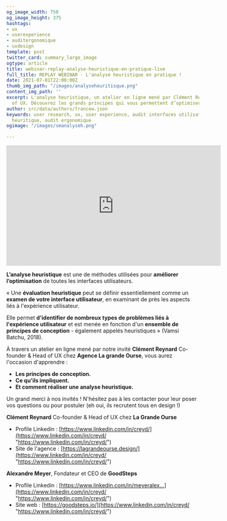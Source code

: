 ```yaml
---
og_image_width: 750
og_image_height: 375
hashtags:
- ux
- userexperience
- auditergonomique
- uxdesign
template: post
twitter_card: summary_large_image
ogtype: article
title: webinar-replay-analyse-heuristique-en-pratique-live
full_title: REPLAY WEBINAR - L'analyse heuristique en pratique !
date: 2021-07-01T22:00:00Z
thumb_img_path: "/images/analyseheuritisque.png"
content_img_path: ''
excerpt: L'analyse heuristique, un atelier en ligne mené par Clément Reynard, Head
  of UX. Découvrez les grands principes qui vous permettent d’optimiser vos interfaces.
author: src/data/authors/francew.json
keywords: user research, ux, user experience, audit interfaces utilisateur, analyse
  heuritique, audit ergonomique
ogimage: "/images/smanalyseh.png"

---
```

<iframe width="560" height="315" src="https://www.youtube.com/embed/XLJ2fStO1b8" title="YouTube video player" frameborder="0" allow="accelerometer; autoplay; clipboard-write; encrypted-media; gyroscope; picture-in-picture" allowfullscreen></iframe>

**L’analyse heuristique** est une de méthodes utilisées pour **améliorer l’optimisation** de toutes les interfaces utilisateurs.

« Une **évaluation heuristique** peut se définir essentiellement comme un **examen de votre interface utilisateur**, en examinant de près les aspects liés à l'expérience utilisateur.

Elle permet **d'identifier de nombreux types de problèmes liés à l'expérience utilisateur** et est menée en fonction d'un **ensemble de principes de conception** - également appelés heuristiques » (Vamsi Batchu, 2018).

À travers un atelier en ligne mené par notre invité **Clément Reynard** Co-founder & Head of UX chez **Agence La grande Ourse**, vous aurez l'occasion d'apprendre :

* **Les principes de conception.**
* **Ce qu'ils impliquent.**
* **Et comment réaliser une analyse heuristique.**

Un grand merci à nos invités ! N'hésitez pas à les contacter pour leur poser vos questions ou pour postuler (eh oui, ils recrutent tous en design !)

**Clément Reynard** Co-founder & Head of UX chez **La Grande Ourse**

* Profile Linkedin : [https://www.linkedin.com/in/creyd/](https://www.linkedin.com/in/creyd/ "https://www.linkedin.com/in/creyd/")
* Site de l'agence : [https://lagrandeourse.design/](https://www.linkedin.com/in/creyd/ "https://www.linkedin.com/in/creyd/")

**Alexandre Meyer**, Fondateur et CEO de **GoodSteps**

* Profile Linkedin : [https://www.linkedin.com/in/meyeralex...](https://www.linkedin.com/in/creyd/ "https://www.linkedin.com/in/creyd/")
* Site web : [https://goodsteps.io/](https://www.linkedin.com/in/creyd/ "https://www.linkedin.com/in/creyd/")